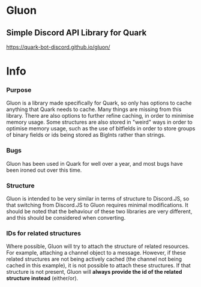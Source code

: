 # Gluon

## Simple Discord API Library for Quark

https://quark-bot-discord.github.io/gluon/

# Info

### Purpose

Gluon is a library made specifically for Quark, so only has options to cache anything that Quark needs to cache. Many things are missing from this library. There are also options to further refine caching, in order to minimise memory usage. Some structures are also stored in "weird" ways in order to optimise memory usage, such as the use of bitfields in order to store groups of binary fields or ids being stored as BigInts rather than strings.

### Bugs

Gluon has been used in Quark for well over a year, and most bugs have been ironed out over this time.

### Structure

Gluon is intended to be very similar in terms of structure to Discord.JS, so that switching from Discord.JS to Gluon requires minimal modifications. It should be noted that the behaviour of these two libraries are very different, and this should be considered when converting.

### IDs for related structures

Where possible, Gluon will try to attach the structure of related resources. For example, attaching a channel object to a message. However, if these related structures are not being actively cached (the channel not being cached in this example), it is not possible to attach these structures. If that structure is not present, Gluon will **always provide the id of the related structure instead** (either/or).